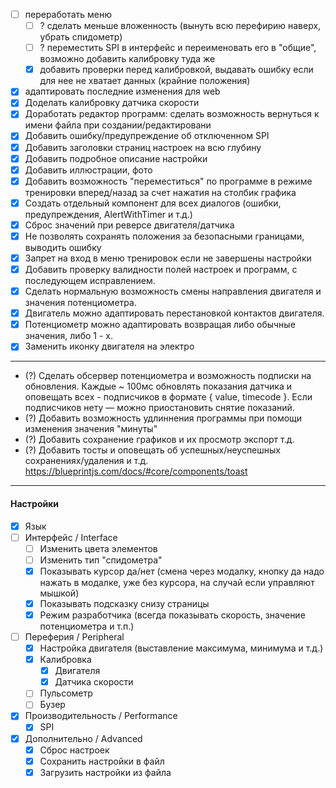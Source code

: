 - [ ] переработать меню
  - [ ] ? сделать меньше вложенность (вынуть всю перефирию наверх, убрать спидометр)
  - [ ] ? переместить SPI в интерфейс и переименовать его в "общие", возможно добавить калибровку туда же
  - [x] добавить проверки перед калибровкой, выдавать ошибку если для нее не хватает данных (крайние положения)
- [x] адаптировать последние изменения для web
- [x] Доделать калибровку датчика скорости
- [x] Доработать редактор программ: сделать возможность вернуться к имени файла при создании/редактировани
- [x] Добавить ошибку/предупреждение об отключенном SPI
- [x] Добавить заголовки страниц настроек на всю глубину
- [x] Добавить подробное описание настройки
- [x] Добавить иллюстрации, фото
- [x] Добавить возможность "переместиться" по программе в режиме тренировки вперед/назад за счет нажатия на столбик графика
- [x] Создать отдельный компонент для всех диалогов (ошибки, предупреждения, AlertWithTimer и т.д.)
- [x] Сброс значений при реверсе двигателя/датчика
- [x] Не позволять сохранять положения за безопасными границами, выводить ошибку
- [x] Запрет на вход в меню тренировок если не завершены настройки
- [x] Добавить проверку валидности полей настроек и программ, с последующем исправлением.
- [x] Сделать нормальную возможность смены направления двигателя и значения потенциометра.
- [x] Двигатель можно адаптировать перестановкой контактов двигателя.
- [x] Потенциометр можно адаптировать возвращая либо обычные значения, либо 1 - х.
- [x] Заменить иконку двигателя на электро

---

- (?) Сделать обсервер потенциометра и возможность подписки на обновления. Каждые ~ 100мс обновлять показания датчика и оповещать всех - подписчиков в формате { value, timecode }. Если подписчиков нету — можно приостановить снятие показаний.
- (?) Добавить возможность удлиннения программы при помощи изменения значения "минуты"
- (?) Добавить сохранение графиков и их просмотр экспорт т.д.
- (?) Добавить тосты и оповещать об успешных/неуспешных сохранениях/удаления и т.д. https://blueprintjs.com/docs/#core/components/toast

---

#### Настройки

- [x] Язык
- [ ] Интерфейс / Interface
  - [ ] Изменить цвета элементов
  - [ ] Изменить тип "спидометра"
  - [x] Показывать курсор да/нет (смена через модалку, кнопку да надо нажать в модалке, уже без курсора, на случай если управляют мышкой)
  - [x] Показывать подсказку снизу страницы
  - [x] Режим разработчика (всегда показывать скорость, значение потенциометра и т.п.)
- [ ] Переферия / Peripheral
  - [x] Настройка двигателя (выставление максимума, минимума и т.д.)
  - [x] Калибровка
    - [x] Двигателя
    - [x] Датчика скорости
  - [ ] Пульсометр
  - [ ] Бузер
- [x] Производительность / Performance
  - [x] SPI
- [x] Дополнительно / Advanced
  - [x] Сброс настроек
  - [x] Сохранить настройки в файл
  - [x] Загрузить настройки из файла
